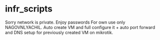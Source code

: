 # infr_scripts
Sorry network is private. Enjoy passwords
For own use only NAGOVNLYACHIL. Auto create VM and full configure it + auto port forward and DNS setup for previously created VM on mikrotik.
